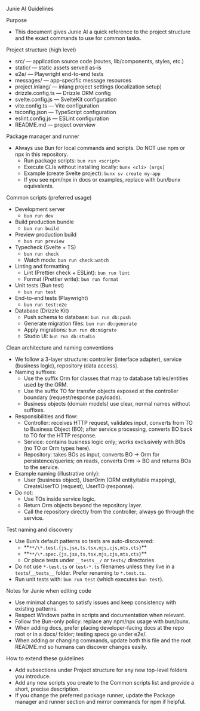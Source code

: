 Junie AI Guidelines

Purpose

- This document gives Junie AI a quick reference to the project structure and the exact commands to use for common tasks.

Project structure (high level)

- src/ — application source code (routes, lib/components, styles, etc.)
- static/ — static assets served as-is
- e2e/ — Playwright end-to-end tests
- messages/ — app-specific message resources
- project.inlang/ — inlang project settings (localization setup)
- drizzle.config.ts — Drizzle ORM config
- svelte.config.js — SvelteKit configuration
- vite.config.ts — Vite configuration
- tsconfig.json — TypeScript configuration
- eslint.config.js — ESLint configuration
- README.md — project overview

Package manager and runner

- Always use Bun for local commands and scripts. Do NOT use npm or npx in this repository.
  - Run package scripts: `bun run <script>`
  - Execute CLIs without installing locally: `bunx <cli> [args]`
  - Example (create Svelte project): `bunx sv create my-app`
  - If you see npm/npx in docs or examples, replace with bun/bunx equivalents.

Common scripts (preferred usage)

- Development server
  - `bun run dev`
- Build production bundle
  - `bun run build`
- Preview production build
  - `bun run preview`
- Typecheck (Svelte + TS)
  - `bun run check`
  - Watch mode: `bun run check:watch`
- Linting and formatting
  - Lint (Prettier check + ESLint): `bun run lint`
  - Format (Prettier write): `bun run format`
- Unit tests (Bun test)
  - `bun run test`
- End-to-end tests (Playwright)
  - `bun run test:e2e`
- Database (Drizzle Kit)
  - Push schema to database: `bun run db:push`
  - Generate migration files: `bun run db:generate`
  - Apply migrations: `bun run db:migrate`
  - Studio UI: `bun run db:studio`

Clean architecture and naming conventions

- We follow a 3-layer structure: controller (interface adapter), service (business logic), repository (data access).
- Naming suffixes:
  - Use the suffix Orm for classes that map to database tables/entities used by the ORM.
  - Use the suffix TO for transfer objects exposed at the controller boundary (request/response payloads).
  - Business objects (domain models) use clear, normal names without suffixes.
- Responsibilities and flow:
  - Controller: receives HTTP request, validates input, converts from TO to Business Object (BO); after service processing, converts BO back to TO for the HTTP response.
  - Service: contains business logic only; works exclusively with BOs (no TO or Orm types here).
  - Repository: takes BOs as input, converts BO -> Orm for persistence/queries; on reads, converts Orm -> BO and returns BOs to the service.
- Example naming (illustrative only):
  - User (business object), UserOrm (ORM entity/table mapping), CreateUserTO (request), UserTO (response).
- Do not:
  - Use TOs inside service logic.
  - Return Orm objects beyond the repository layer.
  - Call the repository directly from the controller; always go through the service.

Test naming and discovery

- Use Bun’s default patterns so tests are auto-discovered:
  - **`**/\*.test.{js,jsx,ts,tsx,mjs,cjs,mts,cts}`\*\*
  - **`**/\*.spec.{js,jsx,ts,tsx,mjs,cjs,mts,cts}`\*\*
  - Or place tests under `__tests__/` or `tests/` directories.
- Do not use `*-test.ts` or `test-*.ts` filenames unless they live in a `tests`/`__tests__` folder. Prefer renaming to `*.test.ts`.
- Run unit tests with: `bun run test` (which executes `bun test`).

Notes for Junie when editing code

- Use minimal changes to satisfy issues and keep consistency with existing patterns.
- Respect Windows paths in scripts and documentation when relevant.
- Follow the Bun-only policy: replace any npm/npx usage with bun/bunx.
- When adding docs, prefer placing developer-facing docs at the repo root or in a docs/ folder; testing specs go under e2e/.
- When adding or changing commands, update both this file and the root README.md so humans can discover changes easily.

How to extend these guidelines

- Add subsections under Project structure for any new top-level folders you introduce.
- Add any new scripts you create to the Common scripts list and provide a short, precise description.
- If you change the preferred package runner, update the Package manager and runner section and mirror commands for npm if helpful.
